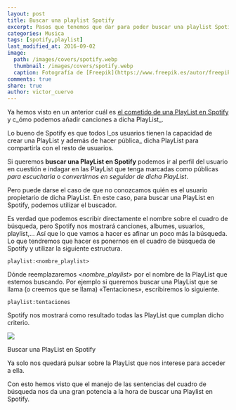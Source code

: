 ```yaml
---
layout: post
title: Buscar una playlist Spotify
excerpt: Pasos que tenemos que dar para poder buscar una playlist Spotify dentro de la aplicación.
categories: Musica
tags: [spotify,playlist]
last_modified_at: 2016-09-02
image:
  path: /images/covers/spotify.webp
  thumbnail: /images/covers/spotify.webp
  caption: Fotografía de [Freepik](https://www.freepik.es/autor/freepik)
comments: true
share: true
author: victor_cuervo
---
```


Ya hemos visto en un anterior cuál es [el cometido de una PlayList en Spotify](https://www.ayudaenlaweb.com/spotify/playlist-de-spotify/) y c_ómo podemos añadir canciones a dicha PlayList_.


Lo bueno de Spotify es que todos l_os usuarios tienen la capacidad de crear una PlayList y además de hacer pública_ dicha PlayList para compartirla con el resto de usuarios.


Si queremos **buscar una PlayList en Spotify** podemos ir al perfil del usuario en cuestión e indagar en las PlayList que tenga marcadas como públicas _para escucharla_ o _convertirnos en seguidor de dicha PlayList_.


Pero puede darse el caso de que no conozcamos quién es el usuario propietario de dicha PlayList. En este caso, para buscar una PlayList en Spotify, podemos utilizar el buscador.


Es verdad que podemos escribir directamente el nombre sobre el cuadro de búsqueda, pero Spotify nos mostrará canciones, albumes, usuarios, playlist,… Así que lo que vamos a hacer es afinar un poco más la búsqueda. Lo que tendremos que hacer es ponernos en el cuadro de búsqueda de Spotify y utilizar la siguiente estructura.


```text
playlist:<nombre_playlist>
```


Dónde reemplazaremos _<nombre_playlist>_ por el nombre de la PlayList que estemos buscando. Por ejemplo si queremos buscar una PlayList que se llama (o creemos que se llama) «Tentaciones», escribiremos lo siguiente.


```text
playlist:tentaciones
```


Spotify nos mostrará como resultado todas las PlayList que cumplan dicho criterio.


![](https://www.ayudaenlaweb.com/wp-content/uploads/2016/09/spotify_search_playlist.jpg)


Buscar una PlayList en Spotify


Ya solo nos quedará pulsar sobre la PlayList que nos interese para acceder a ella.


Con esto hemos visto que el manejo de las sentencias del cuadro de búsqueda nos da una gran potencia a la hora de buscar una Playlist en Spotify.


